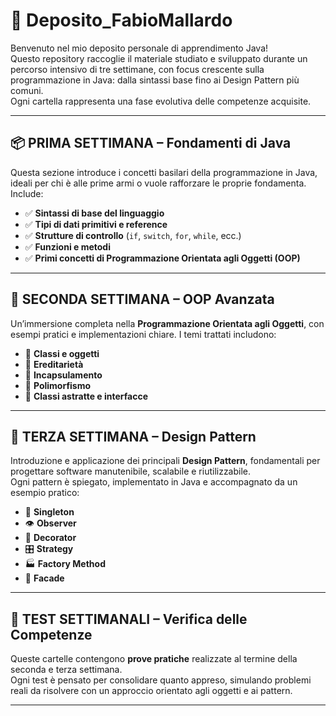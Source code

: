 # 📁 Deposito_FabioMallardo

Benvenuto nel mio deposito personale di apprendimento Java!  
Questo repository raccoglie il materiale studiato e sviluppato durante un percorso intensivo di tre settimane, con focus crescente sulla programmazione in Java: dalla sintassi base fino ai Design Pattern più comuni.  
Ogni cartella rappresenta una fase evolutiva delle competenze acquisite.

---

## 📦 PRIMA SETTIMANA – Fondamenti di Java

Questa sezione introduce i concetti basilari della programmazione in Java, ideali per chi è alle prime armi o vuole rafforzare le proprie fondamenta. Include:

- ✅ **Sintassi di base del linguaggio**
- ✅ **Tipi di dati primitivi e reference**
- ✅ **Strutture di controllo** (`if`, `switch`, `for`, `while`, ecc.)
- ✅ **Funzioni e metodi**
- ✅ **Primi concetti di Programmazione Orientata agli Oggetti (OOP)**

---

## 🧱 SECONDA SETTIMANA – OOP Avanzata

Un’immersione completa nella **Programmazione Orientata agli Oggetti**, con esempi pratici e implementazioni chiare. I temi trattati includono:

- 🔹 **Classi e oggetti**
- 🔹 **Ereditarietà**
- 🔹 **Incapsulamento**
- 🔹 **Polimorfismo**
- 🔹 **Classi astratte e interfacce**

---

## 🎯 TERZA SETTIMANA – Design Pattern

Introduzione e applicazione dei principali **Design Pattern**, fondamentali per progettare software manutenibile, scalabile e riutilizzabile.  
Ogni pattern è spiegato, implementato in Java e accompagnato da un esempio pratico:

- 🧩 **Singleton**
- 👁️ **Observer**
- 🧵 **Decorator**
- 🎛️ **Strategy**
- 🏭 **Factory Method**
- 🏰 **Facade**

---

## 🧪 TEST SETTIMANALI – Verifica delle Competenze

Queste cartelle contengono **prove pratiche** realizzate al termine della seconda e terza settimana.  
Ogni test è pensato per consolidare quanto appreso, simulando problemi reali da risolvere con un approccio orientato agli oggetti e ai pattern.

---

